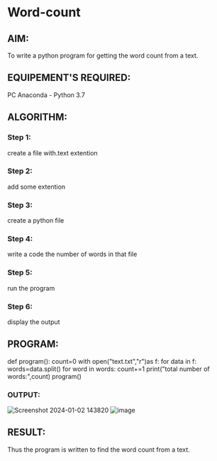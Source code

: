 # Word-count
## AIM:
To write a python program for getting the word count from a text.
## EQUIPEMENT'S REQUIRED: 
PC
Anaconda - Python 3.7
## ALGORITHM: 
### Step 1:
create a file with.text extention
### Step 2: 
add some extention
### Step 3: 
create a python file
### Step 4:  
write a code the number of words in that file
### Step 5: 
run the program
### Step 6: 
display the output
## PROGRAM:
def program():
    count=0
    with open("text.txt","r")as f:
        for data in f:
            words=data.split()
            for word in words:
                count+=1
    print("total number of words:",count)
 program()
### OUTPUT:
![Screenshot 2024-01-02 143820](https://github.com/Harishragaventhira/Word-count/assets/145548269/02537ae3-464a-48a8-bf21-cfd0e8c4622e)
![image](https://github.com/Harishragaventhira/Word-count/assets/145548269/b64ea907-c171-4109-bf91-647f8a3be7f3)
## RESULT:
Thus the program is written to find the word count from a text.
